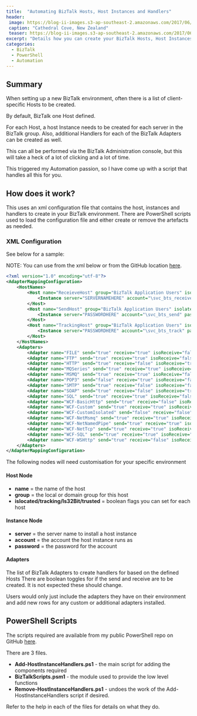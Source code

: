 ```yaml
---
title:  "Automating BizTalk Hosts, Host Instances and Handlers"
header:
 image: https://blog-ii-images.s3-ap-southeast-2.amazonaws.com/2017/06/cathedralcove-header.jpg
 caption: "Cathedral Cove, New Zealand"
 teaser: https://blog-ii-images.s3-ap-southeast-2.amazonaws.com/2017/06/cathedralcove-tn.jpg
excerpt: "Details how you can create your BizTalk Hosts, Host Instances and Adapter Handlers in seconds rather than hours!"
categories: 
  - BizTalk
  - PowerShell
  - Automation
---
```



## Summary
When setting up a new BizTalk environment, often there is a list of client-specific Hosts to be created.

By default, BizTalk one Host defined. 

For each Host, a host Instance needs to be created for each server in the BizTalk group.
Also, additional Handlers for each of the BizTalk Adapters can be created as well.

This can all be performed via the BizTalk Administration console, but this will take a heck of a lot of clicking and a lot of time.

This triggered my Automation passion, so I have come up with a script that handles all this for you.

## How does it work?

This uses an xml configuration file that contains the host, instances and handlers to create in your BizTalk environment. There are PowerShell scripts used to load the configuration file and either create or remove the artefacts as needed.

### XML Configuration
See below for a sample:

NOTE: You can use from the xml below or from the GitHub location [here](https://github.com/mattcorr/powershell-scripts/tree/master/BizTalk/Hosts).

```xml
<?xml version="1.0" encoding="utf-8"?>
<AdapterMappingConfiguration>
    <HostNames>
        <Host name="ReceieveHost" group="BizTalk Application Users" isolated="false" tracking="false" Is32Bit="false" trusted="false">
            <Instance server="SERVERNAMEHERE" account="\svc_bts_receive" password="PASSWORDHERE" />
        </Host>
        <Host name="SendHost" group="BizTalk Application Users" isolated="false" tracking="false" Is32Bit="false" trusted="false">
            <Instance server="PASSWORDHERE" account="\svc_bts_send" password="PASSWORDHERE" />
        </Host>
        <Host name="TrackingHost" group="BizTalk Application Users" isolated="false" tracking="true" Is32Bit="false" trusted="false">
            <Instance server="PASSWORDHERE" account="\svc_bts_track" password="PASSWORDHERE" />
        </Host>
    </HostNames>
    <Adapters>
        <Adapter name="FILE" send="true" receive="true" isoReceive="false" />
        <Adapter name="FTP" send="true" receive="true" isoReceive="false" />
        <Adapter name="HTTP" send="true" receive="false" isoReceive="true" />
        <Adapter name="MQSeries" send="true" receive="true" isoReceive="false" />
        <Adapter name="MSMQ" send="true" receive="true" isoReceive="false" />
        <Adapter name="POP3" send="false" receive="true" isoReceive="false" />
        <Adapter name="SMTP" send="true" receive="false" isoReceive="false" />
        <Adapter name="SOAP" send="true" receive="false" isoReceive="true" />
        <Adapter name="SQL" send="true" receive="true" isoReceive="false" />
        <Adapter name="WCF-BasicHttp" send="true" receive="false" isoReceive="true" />
        <Adapter name="WCF-Custom" send="true" receive="true" isoReceive="false" />
        <Adapter name="WCF-CustomIsolated" send="false" receive="false" isoReceive="true" />
        <Adapter name="WCF-NetMsmq" send="true" receive="true" isoReceive="false" />
        <Adapter name="WCF-NetNamedPipe" send="true" receive="true" isoReceive="false" />
        <Adapter name="WCF-NetTcp" send="true" receive="true" isoReceive="false" />
        <Adapter name="WCF-SQL" send="true" receive="true" isoReceive="false" />
        <Adapter name="WCF-WSHttp" send="true" receive="false" isoReceive="true" />
    </Adapters>
</AdapterMappingConfiguration>
```

The following nodes will need customisation for your specific environment

#### Host Node
* **name** = the name of the host
* **group** = the local or domain group for this host
* **islocated/tracking/Is32Bit/trusted** = boolean flags you can set for each host

#### Instance Node
* **server** = the server name to install a host instance 
* **account** = the account the host instance runs as
* **password** = the password for the account

#### Adapters
The list of BizTalk Adapters to create handlers for based on the defined Hosts
There are boolean toggles for if the send and receive are to be created. It is not expected these should change.

Users would only just include the adapters they have on their environment and add new rows for any custom or additional adapters installed.

## PowerShell Scripts

The scripts required are available from my public PowerShell repo on GitHub [here](https://github.com/mattcorr/powershell-scripts/tree/master/BizTalk/Hosts).

There are 3 files.

* **Add-HostInstanceHandlers.ps1** - the main script for adding the components required
* **BizTalkScripts.psm1** - the module used to provide the low level functions
* **Remove-HostInstanceHandlers.ps1** - undoes the work of the Add-HostInstanceHandlers script if desired.

Refer to the help in each of the files for details on what they do.
